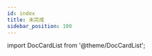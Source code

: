 ```yaml
---
id: index
title: 未完成
sidebar_position: 100
---
```


import DocCardList from '@theme/DocCardList';

<DocCardList />
